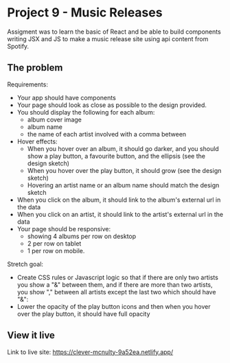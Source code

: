 # Project 9 - Music Releases
Assigment was to learn the basic of React and be able to build components writing JSX and JS to make a music release site using api content from Spotify. 

## The problem

Requirements: 
- Your app should have components
- Your page should look as close as possible to the design provided.
- You should display the following for each album:
    - album cover image
    - album name
    - the name of each artist involved with a comma between
- Hover effects:
    - When you hover over an album, it should go darker, and you should show a play button, a favourite button, and       the ellipsis (see the design sketch)
    - When you hover over the play button, it should grow (see the design sketch)
    - Hovering an artist name or an album name should match the design sketch
- When you click on the album, it should link to the album's external url in the data
- When you click on an artist, it should link to the artist's external url in the data
- Your page should be responsive:
    - showing 4 albums per row on desktop
    - 2 per row on tablet
    - 1 per row on mobile.

Stretch goal:
- Create CSS rules or Javascript logic so that if there are only two artists you show a "&" between them, and if       there are more than two artists, you show "," between all artists except the last two which should have "&":
- Lower the opacity of the play button icons and then when you hover over the play button, it should have full         opacity

## View it live

Link to live site: https://clever-mcnulty-9a52ea.netlify.app/
